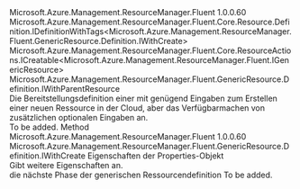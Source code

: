 <Type Name="IWithCreate" FullName="Microsoft.Azure.Management.ResourceManager.Fluent.GenericResource.Definition.IWithCreate">
  <TypeSignature Language="C#" Value="public interface IWithCreate : Microsoft.Azure.Management.ResourceManager.Fluent.Core.Resource.Definition.IDefinitionWithTags&lt;Microsoft.Azure.Management.ResourceManager.Fluent.GenericResource.Definition.IWithCreate&gt;, Microsoft.Azure.Management.ResourceManager.Fluent.Core.ResourceActions.ICreatable&lt;Microsoft.Azure.Management.ResourceManager.Fluent.IGenericResource&gt;, Microsoft.Azure.Management.ResourceManager.Fluent.GenericResource.Definition.IWithParentResource" />
  <TypeSignature Language="ILAsm" Value=".class public interface auto ansi abstract IWithCreate implements class Microsoft.Azure.Management.ResourceManager.Fluent.Core.Resource.Definition.IDefinitionWithTags`1&lt;class Microsoft.Azure.Management.ResourceManager.Fluent.GenericResource.Definition.IWithCreate&gt;, class Microsoft.Azure.Management.ResourceManager.Fluent.Core.ResourceActions.ICreatable`1&lt;class Microsoft.Azure.Management.ResourceManager.Fluent.IGenericResource&gt;, class Microsoft.Azure.Management.ResourceManager.Fluent.Core.ResourceActions.IIndexable, class Microsoft.Azure.Management.ResourceManager.Fluent.GenericResource.Definition.IWithParentResource" />
  <TypeSignature Language="DocId" Value="T:Microsoft.Azure.Management.ResourceManager.Fluent.GenericResource.Definition.IWithCreate" />
  <TypeSignature Language="VB.NET" Value="Public Interface IWithCreate&#xA;Implements ICreatable(Of IGenericResource), IDefinitionWithTags(Of IWithCreate), IWithParentResource" />
  <TypeSignature Language="F#" Value="type IWithCreate = interface&#xA;    interface IWithParentResource&#xA;    interface ICreatable&lt;IGenericResource&gt;&#xA;    interface IIndexable&#xA;    interface IDefinitionWithTags&lt;IWithCreate&gt;" />
  <AssemblyInfo>
    <AssemblyName>Microsoft.Azure.Management.ResourceManager.Fluent</AssemblyName>
    <AssemblyVersion>1.0.0.60</AssemblyVersion>
  </AssemblyInfo>
  <Interfaces>
    <Interface>
      <InterfaceName>Microsoft.Azure.Management.ResourceManager.Fluent.Core.Resource.Definition.IDefinitionWithTags&lt;Microsoft.Azure.Management.ResourceManager.Fluent.GenericResource.Definition.IWithCreate&gt;</InterfaceName>
    </Interface>
    <Interface>
      <InterfaceName>Microsoft.Azure.Management.ResourceManager.Fluent.Core.ResourceActions.ICreatable&lt;Microsoft.Azure.Management.ResourceManager.Fluent.IGenericResource&gt;</InterfaceName>
    </Interface>
    <Interface>
      <InterfaceName>Microsoft.Azure.Management.ResourceManager.Fluent.GenericResource.Definition.IWithParentResource</InterfaceName>
    </Interface>
  </Interfaces>
  <Docs>
    <summary>
            Die Bereitstellungsdefinition einer mit genügend Eingaben zum Erstellen einer neuen Ressource in der Cloud, aber das Verfügbarmachen von zusätzlichen optionalen Eingaben an.
            </summary>
    <remarks>To be added.</remarks>
  </Docs>
  <Members>
    <Member MemberName="WithProperties">
      <MemberSignature Language="C#" Value="public Microsoft.Azure.Management.ResourceManager.Fluent.GenericResource.Definition.IWithCreate WithProperties (object properties);" />
      <MemberSignature Language="ILAsm" Value=".method public hidebysig newslot virtual instance class Microsoft.Azure.Management.ResourceManager.Fluent.GenericResource.Definition.IWithCreate WithProperties(object properties) cil managed" />
      <MemberSignature Language="DocId" Value="M:Microsoft.Azure.Management.ResourceManager.Fluent.GenericResource.Definition.IWithCreate.WithProperties(System.Object)" />
      <MemberSignature Language="VB.NET" Value="Public Function WithProperties (properties As Object) As IWithCreate" />
      <MemberSignature Language="F#" Value="abstract member WithProperties : obj -&gt; Microsoft.Azure.Management.ResourceManager.Fluent.GenericResource.Definition.IWithCreate" Usage="iWithCreate.WithProperties properties" />
      <MemberType>Method</MemberType>
      <AssemblyInfo>
        <AssemblyName>Microsoft.Azure.Management.ResourceManager.Fluent</AssemblyName>
        <AssemblyVersion>1.0.0.60</AssemblyVersion>
      </AssemblyInfo>
      <ReturnValue>
        <ReturnType>Microsoft.Azure.Management.ResourceManager.Fluent.GenericResource.Definition.IWithCreate</ReturnType>
      </ReturnValue>
      <Parameters>
        <Parameter Name="properties" Type="System.Object" />
      </Parameters>
      <Docs>
        <param name="properties">Eigenschaften der Properties-Objekt</param>
        <summary>
            Gibt weitere Eigenschaften an.
            </summary>
        <returns>die nächste Phase der generischen Ressourcendefinition</returns>
        <remarks>To be added.</remarks>
      </Docs>
    </Member>
  </Members>
</Type>
